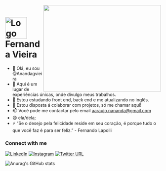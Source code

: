 <img align="right" height="280" width="380px" src="https://user-images.githubusercontent.com/74038190/213910845-af37a709-8995-40d6-be59-724526e3c3d7.gif">

<h1>
    <img align="center" alt="Logo Fernanda Vieira" width="70px" src="https://user-images.githubusercontent.com/74038190/212259408-67370f51-cc43-4637-9089-8bb27fd7c1e8.png"></a>
    <span>Fernanda Vieira</span>
</h1>

- 👋 Olá, eu sou @Anandagvieira
- 👀 Aqui é um lugar de experiências únicas, onde divulgo meus trabalhos.
- 🌱 Estou estudando front end, back end e me atualizando no inglês.
- 💞️ Estou disposta á colaborar com projetos, só me chamar aqui!
- 📫 Você pode me contactar pelo email aaraujo.nananda@gmail.com    
- 😄 ela/dela;
- ⚡ “Se o desejo pela felicidade reside em seu coração, é porque tudo o que você faz é para ser feliz.” - Fernando Lapolli

### Connect with me

[![LinkedIn](https://img.shields.io/badge/-LinkedIn-000?style=for-the-badge&logo=linkedin&logoColor=FFFF00&color:FFF)](https://www.linkedin.com/in/fernanda-03711963/)
[![Instagram](https://img.shields.io/badge/-Instagram-000?style=for-the-badge&logo=instagram&logoColor=FFFF00&color:FFF)](https://www.instagram.com/invites/contact/?i=1qea6va5zclzw&utm_content=5xy3ci)
[![Twitter URL](https://img.shields.io/badge/Twitter-Connect-000?style=for-the-badge&labelColor=black&logo=twitter)](https://x.com/Fe_nananda?t=L0Kn4vvn_3TnGCDVxQhGyg&s=08)

![Anurag's GitHub stats](https://github-readme-stats.vercel.app/api?username=Anandagvieira&theme=great-gatsby&show_icons=true)
